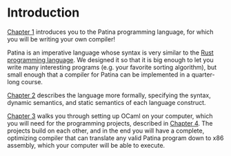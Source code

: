 # Introduction

[Chapter 1](./overview/overview.md) introduces you to the Patina programming language, for which you will be writing your own compiler!

Patina is an imperative language whose syntax is very similar to the [Rust programming language](https://www.rust-lang.org/). We designed it so that it is big enough to let you write many interesting programs (e.g. your favorite sorting algorithm), but small enough that a compiler for Patina can be implemented in a quarter-long course.


[Chapter 2](./ref.md) describes the language more formally, specifying the syntax, dynamic semantics, and static semantics of each language construct.


[Chapter 3](./setup/setup.md) walks you through setting up OCaml on your computer, which you will need for the programming projects, described in [Chapter 4](./projects/projects.md). The projects build on each other, and in the end you will have a complete, optimizing compiler that can translate any valid Patina program down to x86 assembly, which your computer will be able to execute.